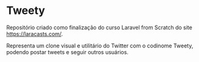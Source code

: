 # Tweety


Repositório criado como finalização do curso Laravel from Scratch do site https://laracasts.com/.

Representa um clone visual e utilitário do Twitter com o codinome Tweety, podendo postar tweets e seguir outros usuários.
